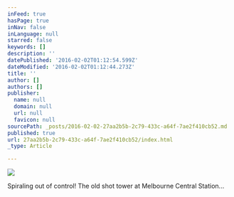 ```yaml
---
inFeed: true
hasPage: true
inNav: false
inLanguage: null
starred: false
keywords: []
description: ''
datePublished: '2016-02-02T01:12:54.599Z'
dateModified: '2016-02-02T01:12:44.273Z'
title: ''
author: []
authors: []
publisher:
  name: null
  domain: null
  url: null
  favicon: null
sourcePath: _posts/2016-02-02-27aa2b5b-2c79-433c-a64f-7ae2f410cb52.md
published: true
url: 27aa2b5b-2c79-433c-a64f-7ae2f410cb52/index.html
_type: Article

---
```

![](https://the-grid-user-content.s3-us-west-2.amazonaws.com/d93f4b38-9811-4ec3-8091-2a73091c9c5c.jpg)

Spiraling out of control! The old shot tower at Melbourne Central Station...